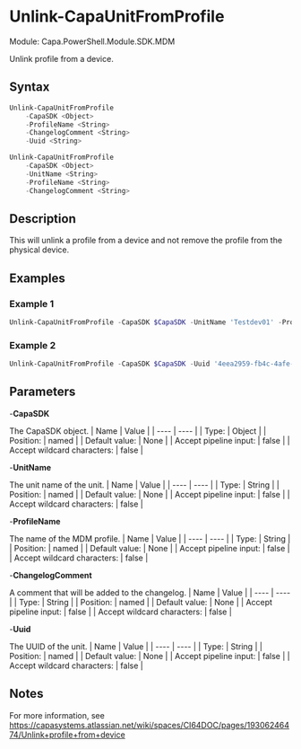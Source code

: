 # Unlink-CapaUnitFromProfile
Module: Capa.PowerShell.Module.SDK.MDM

Unlink profile from a device.

## Syntax

```powershell
Unlink-CapaUnitFromProfile
	-CapaSDK <Object>
	-ProfileName <String>
	-ChangelogComment <String>
	-Uuid <String>
```
```powershell
Unlink-CapaUnitFromProfile
	-CapaSDK <Object>
	-UnitName <String>
	-ProfileName <String>
	-ChangelogComment <String>
```

## Description

This will unlink a profile from a device and not remove the profile from the physical device.

## Examples

### Example 1
```powershell
Unlink-CapaUnitFromProfile -CapaSDK $CapaSDK -UnitName 'Testdev01' -ProfileName 'Wi-Fi settings'
```
    
### Example 2
```powershell
Unlink-CapaUnitFromProfile -CapaSDK $CapaSDK -Uuid '4eea2959-fb4c-4afe-b61f-810cb3019cd6' -ProfileName 'Wi-Fi settings'
```
    

## Parameters

-**CapaSDK**

The CapaSDK object.
| Name | Value |
| ---- | ---- |
| Type: | Object |
| Position: | named | 
| Default value: | None | 
| Accept pipeline input: | false | 
| Accept wildcard characters: | false | 

-**UnitName**

The unit name of the unit.
| Name | Value |
| ---- | ---- |
| Type: | String |
| Position: | named | 
| Default value: | None | 
| Accept pipeline input: | false | 
| Accept wildcard characters: | false | 

-**ProfileName**

The name of the MDM profile.
| Name | Value |
| ---- | ---- |
| Type: | String |
| Position: | named | 
| Default value: | None | 
| Accept pipeline input: | false | 
| Accept wildcard characters: | false | 

-**ChangelogComment**

A comment that will be added to the changelog.
| Name | Value |
| ---- | ---- |
| Type: | String |
| Position: | named | 
| Default value: | None | 
| Accept pipeline input: | false | 
| Accept wildcard characters: | false | 

-**Uuid**

The UUID of the unit.
| Name | Value |
| ---- | ---- |
| Type: | String |
| Position: | named | 
| Default value: | None | 
| Accept pipeline input: | false | 
| Accept wildcard characters: | false | 


## Notes

For more information, see https://capasystems.atlassian.net/wiki/spaces/CI64DOC/pages/19306246474/Unlink+profile+from+device
